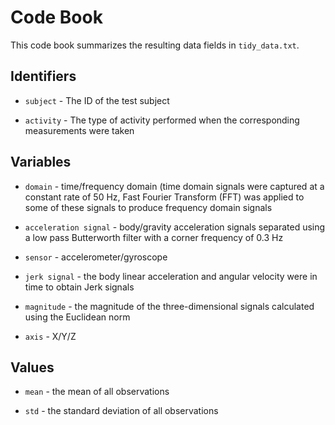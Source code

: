 # Code Book

This code book summarizes the resulting data fields in `tidy_data.txt`.

## Identifiers

* `subject` - The ID of the test subject

* `activity` - The type of activity performed when the corresponding measurements were taken

## Variables

* `domain` - time/frequency domain (time domain signals were captured at a constant rate of 50 Hz, Fast Fourier Transform (FFT) was applied to some of these signals to produce frequency domain signals 

* `acceleration signal` - body/gravity acceleration signals separated using a low pass Butterworth filter with a corner frequency of 0.3 Hz

* `sensor` - accelerometer/gyroscope

* `jerk signal` - the body linear acceleration and angular velocity were in time to obtain Jerk signals

* `magnitude` - the magnitude of the three-dimensional signals calculated using the Euclidean norm

* `axis` - X/Y/Z

## Values

* `mean` - the mean of all observations

* `std` - the standard deviation of all observations
